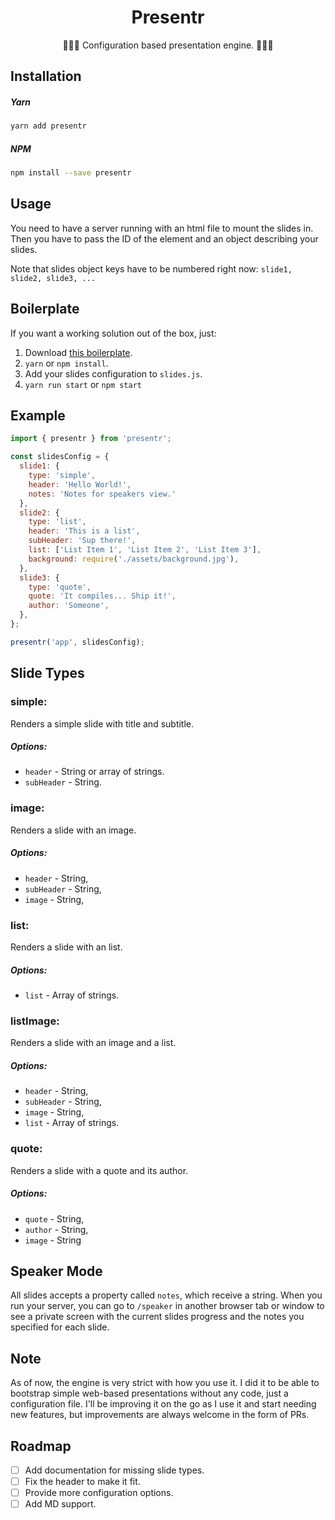 <div align=center>

# Presentr
👩🏼‍💻 Configuration based presentation engine. 👨🏽‍💻

</div>

## Installation

##### Yarn
```bash
yarn add presentr
```

##### NPM
```bash
npm install --save presentr
```

## Usage
You need to have a server running with an html file to mount the slides in.
Then you have to pass the ID of the element and an object describing your slides.

Note that slides object keys have to be numbered right now: `slide1, slide2, slide3, ...`

## Boilerplate
If you want a working solution out of the box, just:
1. Download [this boilerplate](https://github.com/kdemoya/presentr).
2. `yarn` or `npm install`.
3. Add your slides configuration to `slides.js`.
4. `yarn run start` or `npm start`

## Example
```javascript
import { presentr } from 'presentr';

const slidesConfig = {
  slide1: {
    type: 'simple',
    header: 'Hello World!',
    notes: 'Notes for speakers view.'
  },
  slide2: {
    type: 'list',
    header: 'This is a list',
    subHeader: 'Sup there!',
    list: ['List Item 1', 'List Item 2', 'List Item 3'],
    background: require('./assets/background.jpg'),
  },
  slide3: {
    type: 'quote',
    quote: 'It compiles... Ship it!',
    author: 'Someone',
  },
};

presentr('app', slidesConfig);
```

## Slide Types
### simple:
Renders a simple slide with title and subtitle.
##### Options:
 - `header` - String or array of strings. 
 - `subHeader` - String.

### image:
Renders a slide with an image.
##### Options:
 - `header` - String,
 - `subHeader` - String,
 - `image` - String,
 
### list:
Renders a slide with an list.
##### Options:
 - `list` - Array of strings.
 
### listImage:
Renders a slide with an image and a list.
##### Options:
 - `header` - String,
 - `subHeader` - String,
 - `image` - String,
 - `list` - Array of strings.
 
### quote:
Renders a slide with a quote and its author.
##### Options:
 - `quote` - String,
 - `author` - String,
 - `image` - String
 
## Speaker Mode
All slides accepts a property called `notes`, which receive a string.
When you run your server, you can go to `/speaker` in another browser tab or window to see a private screen with the current slides progress
and the notes you specified for each slide.

## Note
As of now, the engine is very strict with how you use it. I did it to be able to bootstrap simple web-based presentations without any code, just a configuration file.
I'll be improving it on the go as I use it and start needing new features, but improvements are always welcome in the form of PRs.

## Roadmap
- [ ] Add documentation for missing slide types.
- [ ] Fix the header to make it fit.
- [ ] Provide more configuration options.
- [ ] Add MD support.
